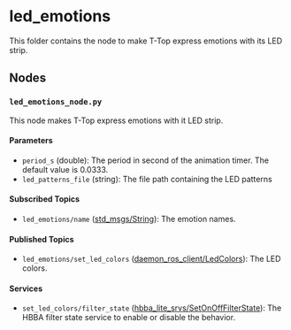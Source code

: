 # led_emotions

This folder contains the node to make T-Top express emotions with its LED strip.

## Nodes

### `led_emotions_node.py`

This node makes T-Top express emotions with it LED strip.

#### Parameters

- `period_s` (double): The period in second of the animation timer. The default value is 0.0333.
- `led_patterns_file` (string): The file path containing the LED patterns

#### Subscribed Topics

- `led_emotions/name` ([std_msgs/String](https://docs.ros.org/en/humble/p/std_msgs/interfaces/msg/String.html)): The emotion names.

#### Published Topics

- `led_emotions/set_led_colors` ([daemon_ros_client/LedColors](../../daemon_ros_client/msg/LedColors.msg)): The LED colors.

#### Services

- `set_led_colors/filter_state` ([hbba_lite_srvs/SetOnOffFilterState](../../utils/hbba_lite/hbba_lite_srvs/srv/SetOnOffFilterState.srv)): The HBBA filter
  state service to enable or disable the behavior.
